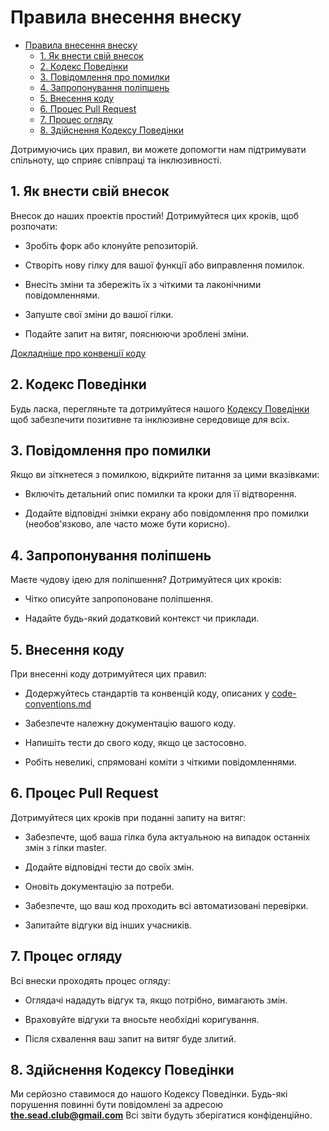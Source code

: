 # Правила внесення внеску

<!--toc:start-->
- [Правила внесення внеску](#правила-внесення-внеску)
  - [1. Як внести свій внесок](#1-як-внести-свій-внесок)
  - [2. Кодекс Поведінки](#2-кодекс-поведінки)
  - [3. Повідомлення про помилки](#3-повідомлення-про-помилки)
  - [4. Запропонування поліпшень](#4-запропонування-поліпшень)
  - [5. Внесення коду](#5-внесення-коду)
  - [6. Процес Pull Request](#6-процес-pull-request)
  - [7. Процес огляду](#7-процес-огляду)
  - [8. Здійснення Кодексу Поведінки](#8-здійснення-кодексу-поведінки)
<!--toc:end-->

Дотримуючись цих правил, ви можете допомогти нам підтримувати спільноту, що сприяє співпраці та інклюзивності.

## 1. Як внести свій внесок

Внесок до наших проектів простий! Дотримуйтеся цих кроків, щоб розпочати:

- Зробіть форк або клонуйте репозиторій.

- Створіть нову гілку для вашої функції або виправлення помилок.

- Внесіть зміни та збережіть їх з чіткими та лаконічними повідомленнями.

- Запуште свої зміни до вашої гілки.

- Подайте запит на витяг, пояснюючи зроблені зміни.

[Докладніше про конвенції коду](/uk/docs/code-conventions)

## 2. Кодекс Поведінки

Будь ласка, перегляньте та дотримуйтеся нашого [Кодексу Поведінки](/uk/docs/code-of-conduct) щоб забезпечити позитивне та інклюзивне середовище для всіх.

## 3. Повідомлення про помилки

Якщо ви зіткнетеся з помилкою, відкрийте питання за цими вказівками:

- Включіть детальний опис помилки та кроки для її відтворення.

- Додайте відповідні знімки екрану або повідомлення про помилки (необов'язково, але часто може бути корисно).

## 4. Запропонування поліпшень

Маєте чудову ідею для поліпшення? Дотримуйтеся цих кроків:

- Чітко описуйте запропоноване поліпшення.

- Надайте будь-який додатковий контекст чи приклади.

## 5. Внесення коду

При внесенні коду дотримуйтеся цих правил:

- Додержуйтесь стандартів та конвенцій коду, описаних у [code-conventions.md](/uk/docs/code-conventions)

- Забезпечте належну документацію вашого коду.

- Напишіть тести до свого коду, якщо це застосовно.

- Робіть невеликі, спрямовані коміти з чіткими повідомленнями.

## 6. Процес Pull Request

Дотримуйтеся цих кроків при поданні запиту на витяг:

- Забезпечте, щоб ваша гілка була актуальною на випадок останніх змін з гілки master.

- Додайте відповідні тести до своїх змін.

- Оновіть документацію за потреби.

- Забезпечте, що ваш код проходить всі автоматизовані перевірки.

- Запитайте відгуки від інших учасників.

## 7. Процес огляду

Всі внески проходять процес огляду:

- Оглядачі нададуть відгук та, якщо потрібно, вимагають змін.

- Враховуйте відгуки та вносьте необхідні коригування.

- Після схвалення ваш запит на витяг буде злитий.

## 8. Здійснення Кодексу Поведінки

Ми серйозно ставимося до нашого Кодексу Поведінки. Будь-які порушення повинні бути повідомлені за адресою **the.sead.club@gmail.com** Всі звіти будуть зберігатися конфіденційно.
